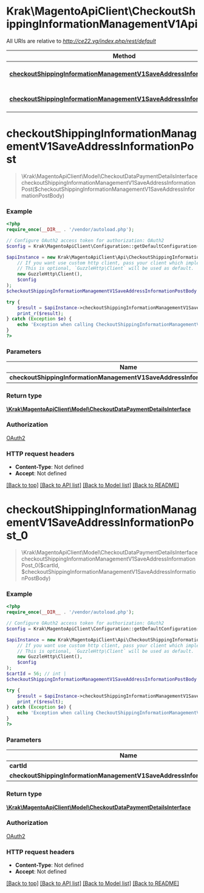 # Krak\MagentoApiClient\CheckoutShippingInformationManagementV1Api

All URIs are relative to *http://ce22.vg/index.php/rest/default*

Method | HTTP request | Description
------------- | ------------- | -------------
[**checkoutShippingInformationManagementV1SaveAddressInformationPost**](CheckoutShippingInformationManagementV1Api.md#checkoutShippingInformationManagementV1SaveAddressInformationPost) | **POST** /V1/carts/mine/shipping-information | 
[**checkoutShippingInformationManagementV1SaveAddressInformationPost_0**](CheckoutShippingInformationManagementV1Api.md#checkoutShippingInformationManagementV1SaveAddressInformationPost_0) | **POST** /V1/carts/{cartId}/shipping-information | 


# **checkoutShippingInformationManagementV1SaveAddressInformationPost**
> \Krak\MagentoApiClient\Model\CheckoutDataPaymentDetailsInterface checkoutShippingInformationManagementV1SaveAddressInformationPost($checkoutShippingInformationManagementV1SaveAddressInformationPostBody)





### Example
```php
<?php
require_once(__DIR__ . '/vendor/autoload.php');

// Configure OAuth2 access token for authorization: OAuth2
$config = Krak\MagentoApiClient\Configuration::getDefaultConfiguration()->setAccessToken('YOUR_ACCESS_TOKEN');

$apiInstance = new Krak\MagentoApiClient\Api\CheckoutShippingInformationManagementV1Api(
    // If you want use custom http client, pass your client which implements `GuzzleHttp\ClientInterface`.
    // This is optional, `GuzzleHttp\Client` will be used as default.
    new GuzzleHttp\Client(),
    $config
);
$checkoutShippingInformationManagementV1SaveAddressInformationPostBody = new \Krak\MagentoApiClient\Model\CheckoutShippingInformationManagementV1SaveAddressInformationPostBody(); // \Krak\MagentoApiClient\Model\CheckoutShippingInformationManagementV1SaveAddressInformationPostBody | 

try {
    $result = $apiInstance->checkoutShippingInformationManagementV1SaveAddressInformationPost($checkoutShippingInformationManagementV1SaveAddressInformationPostBody);
    print_r($result);
} catch (Exception $e) {
    echo 'Exception when calling CheckoutShippingInformationManagementV1Api->checkoutShippingInformationManagementV1SaveAddressInformationPost: ', $e->getMessage(), PHP_EOL;
}
?>
```

### Parameters

Name | Type | Description  | Notes
------------- | ------------- | ------------- | -------------
 **checkoutShippingInformationManagementV1SaveAddressInformationPostBody** | [**\Krak\MagentoApiClient\Model\CheckoutShippingInformationManagementV1SaveAddressInformationPostBody**](../Model/CheckoutShippingInformationManagementV1SaveAddressInformationPostBody.md)|  | [optional]

### Return type

[**\Krak\MagentoApiClient\Model\CheckoutDataPaymentDetailsInterface**](../Model/CheckoutDataPaymentDetailsInterface.md)

### Authorization

[OAuth2](../../README.md#OAuth2)

### HTTP request headers

 - **Content-Type**: Not defined
 - **Accept**: Not defined

[[Back to top]](#) [[Back to API list]](../../README.md#documentation-for-api-endpoints) [[Back to Model list]](../../README.md#documentation-for-models) [[Back to README]](../../README.md)

# **checkoutShippingInformationManagementV1SaveAddressInformationPost_0**
> \Krak\MagentoApiClient\Model\CheckoutDataPaymentDetailsInterface checkoutShippingInformationManagementV1SaveAddressInformationPost_0($cartId, $checkoutShippingInformationManagementV1SaveAddressInformationPostBody)





### Example
```php
<?php
require_once(__DIR__ . '/vendor/autoload.php');

// Configure OAuth2 access token for authorization: OAuth2
$config = Krak\MagentoApiClient\Configuration::getDefaultConfiguration()->setAccessToken('YOUR_ACCESS_TOKEN');

$apiInstance = new Krak\MagentoApiClient\Api\CheckoutShippingInformationManagementV1Api(
    // If you want use custom http client, pass your client which implements `GuzzleHttp\ClientInterface`.
    // This is optional, `GuzzleHttp\Client` will be used as default.
    new GuzzleHttp\Client(),
    $config
);
$cartId = 56; // int | 
$checkoutShippingInformationManagementV1SaveAddressInformationPostBody = new \Krak\MagentoApiClient\Model\CheckoutShippingInformationManagementV1SaveAddressInformationPostBody1(); // \Krak\MagentoApiClient\Model\CheckoutShippingInformationManagementV1SaveAddressInformationPostBody1 | 

try {
    $result = $apiInstance->checkoutShippingInformationManagementV1SaveAddressInformationPost_0($cartId, $checkoutShippingInformationManagementV1SaveAddressInformationPostBody);
    print_r($result);
} catch (Exception $e) {
    echo 'Exception when calling CheckoutShippingInformationManagementV1Api->checkoutShippingInformationManagementV1SaveAddressInformationPost_0: ', $e->getMessage(), PHP_EOL;
}
?>
```

### Parameters

Name | Type | Description  | Notes
------------- | ------------- | ------------- | -------------
 **cartId** | **int**|  |
 **checkoutShippingInformationManagementV1SaveAddressInformationPostBody** | [**\Krak\MagentoApiClient\Model\CheckoutShippingInformationManagementV1SaveAddressInformationPostBody1**](../Model/CheckoutShippingInformationManagementV1SaveAddressInformationPostBody1.md)|  | [optional]

### Return type

[**\Krak\MagentoApiClient\Model\CheckoutDataPaymentDetailsInterface**](../Model/CheckoutDataPaymentDetailsInterface.md)

### Authorization

[OAuth2](../../README.md#OAuth2)

### HTTP request headers

 - **Content-Type**: Not defined
 - **Accept**: Not defined

[[Back to top]](#) [[Back to API list]](../../README.md#documentation-for-api-endpoints) [[Back to Model list]](../../README.md#documentation-for-models) [[Back to README]](../../README.md)

